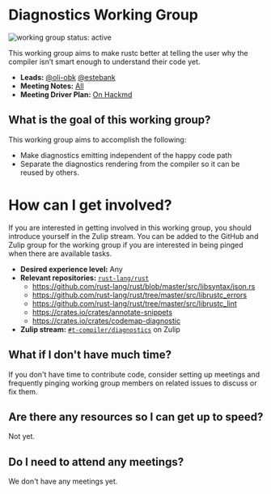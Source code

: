 # Diagnostics Working Group
![working group status: active][status]

This working group aims to make rustc better at telling the user
why the compiler isn’t smart enough to understand their code yet.

- **Leads:** [@oli-obk][oli-obk] [@estebank][estebank]
- **Meeting Notes:** [All](NOTES.md)
- **Meeting Driver Plan:** [On Hackmd](https://hackmd.io/T9yQwLQ0SIOguR1auo3SHQ)

[oli-obk]: https://github.com/oli-obk
[estebank]: https://github.com/estebank
[status]: https://img.shields.io/badge/status-active-brightgreen.svg?style=for-the-badge

## What is the goal of this working group?
This working group aims to accomplish the following:

- Make diagnostics emitting independent of the happy code path
- Separate the diagnostics rendering from the compiler so it can be reused by others.

# How can I get involved?
If you are interested in getting involved in this working group, you should introduce yourself
in the Zulip stream. You can be added to the GitHub and Zulip
group for the working group if you are interested in being pinged when there are available tasks.

- **Desired experience level:** Any
- **Relevant repositories:** [`rust-lang/rust`][repo]
    - https://github.com/rust-lang/rust/blob/master/src/libsyntax/json.rs
    - https://github.com/rust-lang/rust/tree/master/src/librustc_errors
    - https://github.com/rust-lang/rust/tree/master/src/librustc_lint
    - https://crates.io/crates/annotate-snippets
    - https://crates.io/crates/codemap-diagnostic
- **Zulip stream:** [`#t-compiler/diagnostics`][zulip] on Zulip

[repo]: https://github.com/rust-lang/rust
[zulip]: https://rust-lang.zulipchat.com/#narrow/stream/147480-t-compiler.2Fwg-diagnostics

## What if I don't have much time?
If you don't have time to contribute code, consider setting up meetings and frequently pinging
working group members on related issues to discuss or fix them.

## Are there any resources so I can get up to speed?
Not yet.

## Do I need to attend any meetings?
We don't have any meetings yet.
